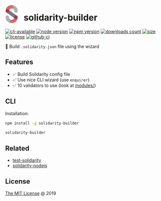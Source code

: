 <a href='https://infinitered.github.io/solidarity/'><img src='https://github.com/infinitered/solidarity/raw/master/_art/plugin.jpg' align='left' height="60"/></a>

# solidarity-builder

[![cli-available](https://badgen.net/static/cli/available/?icon=terminal)](#cli)
[![node version](https://img.shields.io/node/v/solidarity-builder.svg)](https://www.npmjs.com/package/solidarity-builder)
[![npm version](https://badge.fury.io/js/solidarity-builder.svg)](https://badge.fury.io/js/solidarity-builder)
[![downloads count](https://img.shields.io/npm/dt/solidarity-builder.svg)](https://www.npmjs.com/package/solidarity-builder)
[![size](https://packagephobia.com/badge?p=solidarity-builder)](https://packagephobia.com/result?p=solidarity-builder)
[![license](https://img.shields.io/npm/l/solidarity-builder.svg)](https://piecioshka.mit-license.org)
[![github-ci](https://github.com/piecioshka/solidarity-builder/actions/workflows/testing.yml/badge.svg)](https://github.com/piecioshka/solidarity-builder/actions/workflows/testing.yml)

🔨 Build `.solidarity.json` file using the wizard

## Features

- ✅ Build Solidarity config file
- ✅ Use nice CLI wizard (use `enquirer`)
- ✅ 10 validators to use (look at [modules/](/modules/))

## CLI

Installation:

```bash
npm install -g solidarity-builder
```

```bash
solidarity-builder
```

## Related

- [test-solidarity](https://github.com/piecioshka/test-solidarity)
- [solidarity-nodejs](https://github.com/piecioshka/solidarity-nodejs)

## License

[The MIT License](https://piecioshka.mit-license.org) @ 2019
